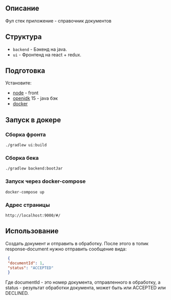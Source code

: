 ## Описание

Фул стек приложение - справочник документов

## Структура

- `backend` - Бэкенд на java.
- `ui` - Фронтенд на react + redux.

## Подготовка

Установите:

- [node](https://nodejs.org) - front
- [openjdk](https://openjdk.java.net) 15 - java бэк
- [docker](https://www.docker.com/get-started/)

## Запуск в докере

### Сборка фронта

```
./gradlew ui:build
```
### Сборка бека
```
./gradlew backend:bootJar
```

### Запуск через docker-compose
```
docker-compose up
```

### Адрес страницы
```
http://localhost:9000/#/
```
## Использование
Создать документ и отправить в обработку. После этого в топик response-document нужно отправить сообщение вида:
```json
 {
 "documentId": 1,
 "status": "ACCEPTED"
 }
```
Где documentId - это номер документа, отправленного в обработку, а 
status - результат обработки документа, может быть или ACCEPTED или DECLINED.